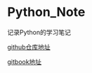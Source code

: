 # Python_Note

记录Python的学习笔记

[github仓库地址](https://github.com/RainbomSea/Python_Note)

[gitbook地址](https://legacy.gitbook.com/book/rainbomsea/python_note/details)
